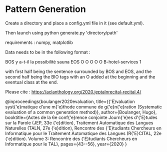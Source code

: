 # Pattern Generation

Create a directory and place a config.yml file in it (see default.yml).

Then launch using python generate.py 'directory/path'

requirements : numpy, matplotlib

Data needs to be in the following format :

BOS y a-t-il la possibilité sauna EOS	O O O O O B-hotel-services 1


with first half being the sentence surrounded by BOS and EOS, and the second half being the BIO tags with an O added at the beginning and the eventual class at the end.


Please cite : https://aclanthology.org/2020.jeptalnrecital-recital.4/

@inproceedings{boulanger2020evaluation,
  title={{\'E}valuation syst{\'e}matique d’une m{\'e}thode commune de g{\'e}n{\'e}ration (Systematic evaluation of a common generation method)},
  author={Boulanger, Hugo},
  booktitle={Actes de la 6e conf{\'e}rence conjointe Journ{\'e}es d'{\'E}tudes sur la Parole (JEP, 33e {\'e}dition), Traitement Automatique des Langues Naturelles (TALN, 27e {\'e}dition), Rencontre des {\'E}tudiants Chercheurs en Informatique pour le Traitement Automatique des Langues (R{\'E}CITAL, 22e {\'e}dition). Volume 3: Rencontre des {\'E}tudiants Chercheurs en Informatique pour le TAL},
  pages={43--56},
  year={2020}
}
